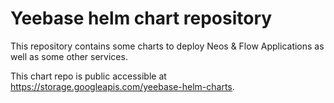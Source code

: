 # Yeebase helm chart repository

This repository contains some charts to deploy Neos & Flow Applications as well as
some other services.

This chart repo is public accessible at https://storage.googleapis.com/yeebase-helm-charts.

 